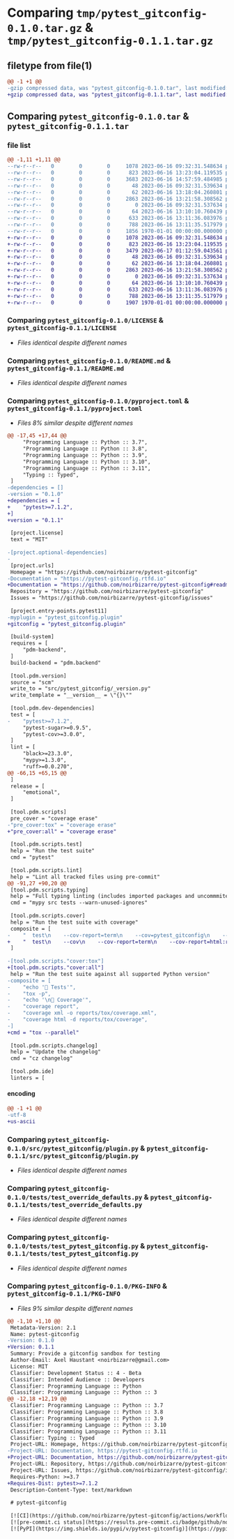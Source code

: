 # Comparing `tmp/pytest_gitconfig-0.1.0.tar.gz` & `tmp/pytest_gitconfig-0.1.1.tar.gz`

## filetype from file(1)

```diff
@@ -1 +1 @@
-gzip compressed data, was "pytest_gitconfig-0.1.0.tar", last modified: Fri Jun 16 14:57:59 2023, max compression
+gzip compressed data, was "pytest_gitconfig-0.1.1.tar", last modified: Sat Jun 17 01:12:59 2023, max compression
```

## Comparing `pytest_gitconfig-0.1.0.tar` & `pytest_gitconfig-0.1.1.tar`

### file list

```diff
@@ -1,11 +1,11 @@
--rw-r--r--   0        0        0     1078 2023-06-16 09:32:31.548634 pytest_gitconfig-0.1.0/LICENSE
--rw-r--r--   0        0        0      823 2023-06-16 13:23:04.119535 pytest_gitconfig-0.1.0/README.md
--rw-r--r--   0        0        0     3683 2023-06-16 14:57:59.484985 pytest_gitconfig-0.1.0/pyproject.toml
--rw-r--r--   0        0        0       48 2023-06-16 09:32:31.539634 pytest_gitconfig-0.1.0/src/pytest_gitconfig/__init__.py
--rw-r--r--   0        0        0       62 2023-06-16 13:18:04.260801 pytest_gitconfig-0.1.0/src/pytest_gitconfig/_version.py
--rw-r--r--   0        0        0     2863 2023-06-16 13:21:58.308562 pytest_gitconfig-0.1.0/src/pytest_gitconfig/plugin.py
--rw-r--r--   0        0        0        0 2023-06-16 09:32:31.537634 pytest_gitconfig-0.1.0/src/pytest_gitconfig/py.typed
--rw-r--r--   0        0        0       64 2023-06-16 13:10:10.760439 pytest_gitconfig-0.1.0/tests/conftests.py
--rw-r--r--   0        0        0      633 2023-06-16 13:11:36.083976 pytest_gitconfig-0.1.0/tests/test_override_defaults.py
--rw-r--r--   0        0        0      788 2023-06-16 13:11:35.517979 pytest_gitconfig-0.1.0/tests/test_pytest_gitconfig.py
--rw-r--r--   0        0        0     1856 1970-01-01 00:00:00.000000 pytest_gitconfig-0.1.0/PKG-INFO
+-rw-r--r--   0        0        0     1078 2023-06-16 09:32:31.548634 pytest_gitconfig-0.1.1/LICENSE
+-rw-r--r--   0        0        0      823 2023-06-16 13:23:04.119535 pytest_gitconfig-0.1.1/README.md
+-rw-r--r--   0        0        0     3479 2023-06-17 01:12:59.043561 pytest_gitconfig-0.1.1/pyproject.toml
+-rw-r--r--   0        0        0       48 2023-06-16 09:32:31.539634 pytest_gitconfig-0.1.1/src/pytest_gitconfig/__init__.py
+-rw-r--r--   0        0        0       62 2023-06-16 13:18:04.260801 pytest_gitconfig-0.1.1/src/pytest_gitconfig/_version.py
+-rw-r--r--   0        0        0     2863 2023-06-16 13:21:58.308562 pytest_gitconfig-0.1.1/src/pytest_gitconfig/plugin.py
+-rw-r--r--   0        0        0        0 2023-06-16 09:32:31.537634 pytest_gitconfig-0.1.1/src/pytest_gitconfig/py.typed
+-rw-r--r--   0        0        0       64 2023-06-16 13:10:10.760439 pytest_gitconfig-0.1.1/tests/conftests.py
+-rw-r--r--   0        0        0      633 2023-06-16 13:11:36.083976 pytest_gitconfig-0.1.1/tests/test_override_defaults.py
+-rw-r--r--   0        0        0      788 2023-06-16 13:11:35.517979 pytest_gitconfig-0.1.1/tests/test_pytest_gitconfig.py
+-rw-r--r--   0        0        0     1907 1970-01-01 00:00:00.000000 pytest_gitconfig-0.1.1/PKG-INFO
```

### Comparing `pytest_gitconfig-0.1.0/LICENSE` & `pytest_gitconfig-0.1.1/LICENSE`

 * *Files identical despite different names*

### Comparing `pytest_gitconfig-0.1.0/README.md` & `pytest_gitconfig-0.1.1/README.md`

 * *Files identical despite different names*

### Comparing `pytest_gitconfig-0.1.0/pyproject.toml` & `pytest_gitconfig-0.1.1/pyproject.toml`

 * *Files 8% similar despite different names*

```diff
@@ -17,45 +17,44 @@
     "Programming Language :: Python :: 3.7",
     "Programming Language :: Python :: 3.8",
     "Programming Language :: Python :: 3.9",
     "Programming Language :: Python :: 3.10",
     "Programming Language :: Python :: 3.11",
     "Typing :: Typed",
 ]
-dependencies = []
-version = "0.1.0"
+dependencies = [
+    "pytest>=7.1.2",
+]
+version = "0.1.1"
 
 [project.license]
 text = "MIT"
 
-[project.optional-dependencies]
-
 [project.urls]
 Homepage = "https://github.com/noirbizarre/pytest-gitconfig"
-Documentation = "https://pytest-gitconfig.rtfd.io"
+Documentation = "https://github.com/noirbizarre/pytest-gitconfig#readme"
 Repository = "https://github.com/noirbizarre/pytest-gitconfig"
 Issues = "https://github.com/noirbizarre/pytest-gitconfig/issues"
 
 [project.entry-points.pytest11]
-myplugin = "pytest_gitconfig.plugin"
+gitconfig = "pytest_gitconfig.plugin"
 
 [build-system]
 requires = [
     "pdm-backend",
 ]
 build-backend = "pdm.backend"
 
 [tool.pdm.version]
 source = "scm"
 write_to = "src/pytest_gitconfig/_version.py"
 write_template = "__version__ = \"{}\""
 
 [tool.pdm.dev-dependencies]
 test = [
-    "pytest>=7.1.2",
     "pytest-sugar>=0.9.5",
     "pytest-cov>=3.0.0",
 ]
 lint = [
     "black>=23.3.0",
     "mypy>=1.3.0",
     "ruff>=0.0.270",
@@ -66,15 +65,15 @@
 ]
 release = [
     "emotional",
 ]
 
 [tool.pdm.scripts]
 pre_cover = "coverage erase"
-"pre_cover:tox" = "coverage erase"
+"pre_cover:all" = "coverage erase"
 
 [tool.pdm.scripts.test]
 help = "Run the test suite"
 cmd = "pytest"
 
 [tool.pdm.scripts.lint]
 help = "Lint all tracked files using pre-commit"
@@ -91,27 +90,20 @@
 [tool.pdm.scripts.typing]
 help = "Full typing linting (includes imported packages and uncommmited files)"
 cmd = "mypy src tests --warn-unused-ignores"
 
 [tool.pdm.scripts.cover]
 help = "Run the test suite with coverage"
 composite = [
-    "  test\n    --cov-report=term\n    --cov=pytest_gitconfig\n    --cov-report=html:reports/coverage\n    --cov-report=xml:reports/coverage.xml\n    --no-cov-on-fail\n    --junitxml=reports/tests.xml\n  ",
+    "  test\n    --cov\n    --cov-report=term\n    --cov-report=html:reports/coverage\n    --cov-report=xml:reports/coverage.xml\n    --no-cov-on-fail\n    --junitxml=reports/tests.xml\n  ",
 ]
 
-[tool.pdm.scripts."cover:tox"]
+[tool.pdm.scripts."cover:all"]
 help = "Run the test suite against all supported Python version"
-composite = [
-    "echo '🚦 Tests'",
-    "tox -p",
-    "echo '\n📸 Coverage'",
-    "coverage report",
-    "coverage xml -o reports/tox/coverage.xml",
-    "coverage html -d reports/tox/coverage",
-]
+cmd = "tox --parallel"
 
 [tool.pdm.scripts.changelog]
 help = "Update the changelog"
 cmd = "cz changelog"
 
 [tool.pdm.ide]
 linters = [
```

#### encoding

```diff
@@ -1 +1 @@
-utf-8
+us-ascii
```

### Comparing `pytest_gitconfig-0.1.0/src/pytest_gitconfig/plugin.py` & `pytest_gitconfig-0.1.1/src/pytest_gitconfig/plugin.py`

 * *Files identical despite different names*

### Comparing `pytest_gitconfig-0.1.0/tests/test_override_defaults.py` & `pytest_gitconfig-0.1.1/tests/test_override_defaults.py`

 * *Files identical despite different names*

### Comparing `pytest_gitconfig-0.1.0/tests/test_pytest_gitconfig.py` & `pytest_gitconfig-0.1.1/tests/test_pytest_gitconfig.py`

 * *Files identical despite different names*

### Comparing `pytest_gitconfig-0.1.0/PKG-INFO` & `pytest_gitconfig-0.1.1/PKG-INFO`

 * *Files 9% similar despite different names*

```diff
@@ -1,10 +1,10 @@
 Metadata-Version: 2.1
 Name: pytest-gitconfig
-Version: 0.1.0
+Version: 0.1.1
 Summary: Provide a gitconfig sandbox for testing
 Author-Email: Axel Haustant <noirbizarre@gmail.com>
 License: MIT
 Classifier: Development Status :: 4 - Beta
 Classifier: Intended Audience :: Developers
 Classifier: Programming Language :: Python
 Classifier: Programming Language :: Python :: 3
@@ -12,18 +12,19 @@
 Classifier: Programming Language :: Python :: 3.7
 Classifier: Programming Language :: Python :: 3.8
 Classifier: Programming Language :: Python :: 3.9
 Classifier: Programming Language :: Python :: 3.10
 Classifier: Programming Language :: Python :: 3.11
 Classifier: Typing :: Typed
 Project-URL: Homepage, https://github.com/noirbizarre/pytest-gitconfig
-Project-URL: Documentation, https://pytest-gitconfig.rtfd.io
+Project-URL: Documentation, https://github.com/noirbizarre/pytest-gitconfig#readme
 Project-URL: Repository, https://github.com/noirbizarre/pytest-gitconfig
 Project-URL: Issues, https://github.com/noirbizarre/pytest-gitconfig/issues
 Requires-Python: >=3.7
+Requires-Dist: pytest>=7.1.2
 Description-Content-Type: text/markdown
 
 # pytest-gitconfig
 
 [![CI](https://github.com/noirbizarre/pytest-gitconfig/actions/workflows/ci.yml/badge.svg)](https://github.com/noirbizarre/pytest-gitconfig/actions/workflows/ci.yml)
 [![pre-commit.ci status](https://results.pre-commit.ci/badge/github/noirbizarre/pytest-gitconfig/main.svg)](https://results.pre-commit.ci/latest/github/noirbizarre/pytest-gitconfig/main)
 [![PyPI](https://img.shields.io/pypi/v/pytest-gitconfig)](https://pypi.org/project/pytest-gitconfig/)
```

